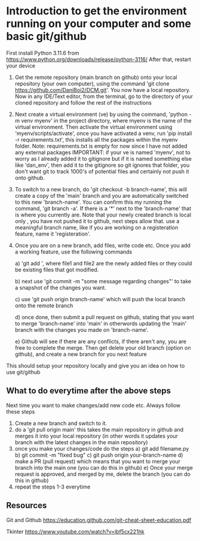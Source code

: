 # Introduction to get the environment running on your computer and some basic git/github

First install Python 3.11.6 from https://www.python.org/downloads/release/python-3116/ After that, restart your device

1. Get the remote repository (main branch on github) onto your local repository (your own computer), using the command
   'git clone https://github.com/DaniBoi2/DCM.git'.
   You now have a local repository. Now in any IDE/Text editor, from the terminal, go to the directory of your cloned repository
   and follow the rest of the instructions

2. Next create a virtual environment (ve) by using the command, 'python -m venv myenv' in the project directory, where myenv is the name
   of the virtual environment. Then activate the virtual environment using 'myenv/scripts/activate', once you have activated a venv, run
   'pip install -r requirements.txt', this installs all the packages within the myenv folder.
   Note: requirements.txt is empty for now since I have not added any external packages
   IMPORTANT: if your ve is named 'myenv', not to worry as I already added it to gitignore but if it is named something else like 'dan_env', then add it to the gitignore so git ignores that folder, you don't want git to track 1000's of potential files and certainly not push it onto github.

3. To switch to a new branch, do 'git checkout -b branch-name', this will create a copy of the 'main' branch and you
   are automatically switched to this new 'branch-name'. You can confirm this my running the command, 'git branch -a'.
   If there is a '\*' next to the 'branch-name' that is where you currently are. Note that your newly created branch is local only
   , you have not pushed it to github, next steps allow that. use a meaningful branch name, like if you are working on a registeration
   feature, name it 'registeration'.

4. Once you are on a new branch, add files, write code etc. Once you add a working feature, use the following commands

   a) 'git add <file1> <file2>', where file1 and file2 are the newly added files or they could be existing files that got modified.

   b) next use 'git commit -m "some message regarding changes"' to take a snapshot of the changes you want.

   c) use 'git push origin branch-name' which will push the local branch onto the remote branch

   d) once done, then submit a pull request on github, stating that you want to merge 'branch-name' into 'main' in otherwords updating
   the 'main' branch with the changes you made on 'branch-name'.

   e) Github will see if there are any conflicts, if there aren't any, you are free to complete the merge. Then get delete your old
   branch (option on github), and create a new branch for you next feature

This should setup your repository locally and give you an idea on how to use git/github

## What to do everytime after the above steps

Next time you want to make changes/add new code etc. Always follow these steps

1. Create a new branch and switch to it.
2. do a 'git pull origin main' this takes the main repository in github and merges it into your local repository (in other words
   it updates your branch with the latest changes in the main repository)
3. once you make your changes/code do the steps
   a) git add filename.py
   b) git commit -m "fixed bug"
   c) git push origin your-branch-name
   d) make a PR (pull request) which means that you want to merge your branch into the main one (you can do this in github)
   e) Once your merge request is approved, and merged by me, delete the branch (you can do this in github)
4. repeat the steps 1-3 everytime

## Resources

Git and Github
https://education.github.com/git-cheat-sheet-education.pdf

Tkinter
https://www.youtube.com/watch?v=ibf5cx221hk
